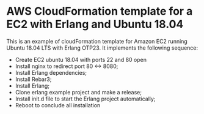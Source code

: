 # AWS CloudFormation template for a EC2 with Erlang and Ubuntu 18.04

This is an example of cloudFormation template for Amazon EC2 running Ubuntu 18.04 LTS with Erlang OTP23. It implements the following sequence:

 * Create EC2 ubuntu 18.04 with ports 22 and 80 open
 * Install nginx to redirect port 80 <-> 8080;
 * Install Erlang dependencies;
 * Install Rebar3;
 * Install Erlang;
 * Clone erlang example project and make a release;
 * Install init.d file to start the Erlang project automatically;
 * Reboot to conclude all installation

